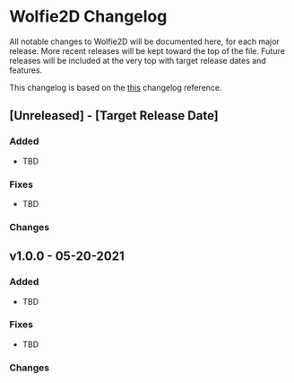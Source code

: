 # Wolfie2D Changelog
All notable changes to Wolfie2D will be documented here, for each major release. More recent releases will be kept toward the top of the file. Future releases will be included at the very top with target release dates and features.

This changelog is based on the [this](https://keepachangelog.com/en/1.0.0/) changelog reference.

## \[Unreleased\] - \[Target Release Date\]
### Added
* TBD
### Fixes
* TBD
### Changes

## v1.0.0 - 05-20-2021
### Added
* TBD
### Fixes
* TBD
### Changes